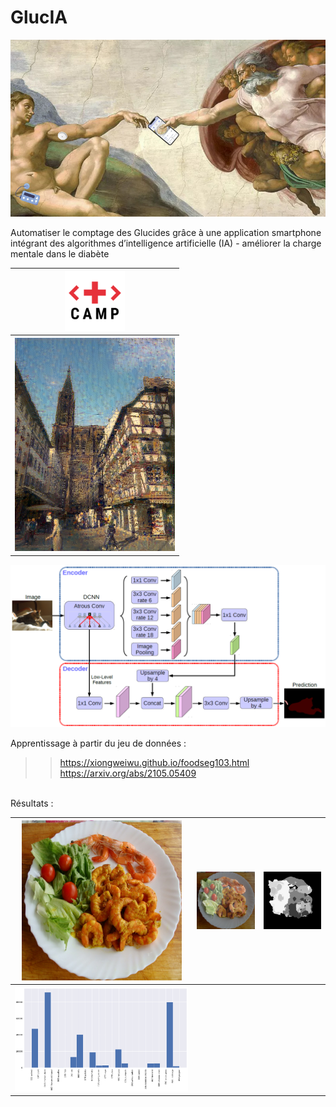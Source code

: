 # GlucIA 
<img src="https://github.com/rbizoi/MulticlassSemanticSegmentationDeepLabV3/blob/5668f75b44329ee40ceeb02ca189d419aa3b0e1a/images/La_creation_de_GlucIA.jpg" width="1024">

Automatiser le comptage des Glucides grâce à une application smartphone intégrant des algorithmes d’intelligence artificielle (IA) - améliorer la charge mentale dans le diabète

<table>
  <thead>
    <tr>
      <th scope="col"><img src="https://github.com/rbizoi/MulticlassSemanticSegmentationDeepLabV3/blob/ea579aa18bc6ce54a81c3d48e0cb3dde681560eb/images/logoHHC-carre.png" width="96"></th>
    </tr>
  </thead>
  <tbody>
    <tr>
      <th scope="row"><img src="https://github.com/rbizoi/MulticlassSemanticSegmentationDeepLabV3/blob/ea579aa18bc6ce54a81c3d48e0cb3dde681560eb/images/strasbourg.png" width="256"></th>
    </tr>
  </tbody>
</table>

<img src="https://github.com/rbizoi/MulticlassSemanticSegmentationDeepLabV3/blob/f11a9f34e5ecca7075e8b1f9ca99081a7293d230/images/DeepLabv3%2B.png" width="1024">

Apprentissage à partir du jeu de données : <br> 
>> https://xiongweiwu.github.io/foodseg103.html<br>
>> https://arxiv.org/abs/2105.05409<br>
<br>
Résultats :<br>
<table>
  <tbody>
    <tr>
      <th scope="row"><img src="https://github.com/rbizoi/MulticlassSemanticSegmentationDeepLabV3/blob/0964cd9b0d23bba7f8fe96da5ba23096e8f0fed7/images/0000026900.png" width="256"></th>
      <th scope="row"><img src="https://github.com/rbizoi/MulticlassSemanticSegmentationDeepLabV3/blob/0964cd9b0d23bba7f8fe96da5ba23096e8f0fed7/images/0000026901.png" width="256"></th>
      <th scope="row"><img src="https://github.com/rbizoi/MulticlassSemanticSegmentationDeepLabV3/blob/0964cd9b0d23bba7f8fe96da5ba23096e8f0fed7/images/0000026902.png" width="256"></th>
    </tr>
  </tbody>
  <tbody>
    <tr>
      <th scope="row"><img src="https://github.com/rbizoi/MulticlassSemanticSegmentationDeepLabV3/blob/654d9f6dadf2e0ac84215005ef55971625838590/images/plot00000269.png" width="768"></th>
    </tr>
  </tbody>
</table>
